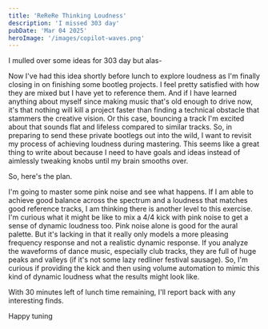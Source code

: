 ```yaml
---
title: 'ReReRe Thinking Loudness'
description: 'I missed 303 day'
pubDate: 'Mar 04 2025'
heroImage: '/images/copilot-waves.png'
---
```


I mulled over some ideas for 303 day but alas-

Now I've had this idea shortly before lunch to explore loudness as I'm finally closing in on finishing some bootleg projects. I feel pretty satisfied with how they are mixed but I have yet to reference them. And if I have learned anything about myself since making music that's old enough to drive now, it's that nothing will kill a project faster than finding a technical obstacle that stammers the creative vision. Or this case, bouncing a track I'm excited about that sounds flat and lifeless compared to similar tracks. So, in preparing to send these private bootlegs out into the wild, I want to revisit my process of achieving loudness during mastering. This seems like a great thing to write about because I need to have goals and ideas instead of aimlessly tweaking knobs until my brain smooths over.

So, here's the plan.

I'm going to master some pink noise and see what happens. If I am able to achieve good balance across the spectrum and a loudness that matches good reference tracks, I am thinking there is another level to this exercise. I'm curious what it might be like to mix a 4/4 kick with pink noise to get a sense of dynamic loudness too. Pink noise alone is good for the aural palette. But it's lacking in that it really only models a more pleasing frequency response and not a realistic dynamic response. If you analyze the waveforms of dance music, especially club tracks, they are full of huge peaks and valleys (if it's not some lazy redliner festival sausage). So, I'm curious if providing the kick and then using volume automation to mimic this kind of dynamic loudness what the results might look like.

With 30 minutes left of lunch time remaining, I'll report back with any interesting finds.

Happy tuning
